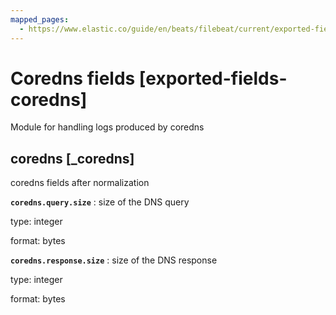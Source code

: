 ```yaml
---
mapped_pages:
  - https://www.elastic.co/guide/en/beats/filebeat/current/exported-fields-coredns.html
---
```


<!-- This file is generated! See scripts/generate_fields_docs.py -->

# Coredns fields [exported-fields-coredns]

Module for handling logs produced by coredns

## coredns [_coredns]

coredns fields after normalization

**`coredns.query.size`**
:   size of the DNS query

type: integer

format: bytes


**`coredns.response.size`**
:   size of the DNS response

type: integer

format: bytes


